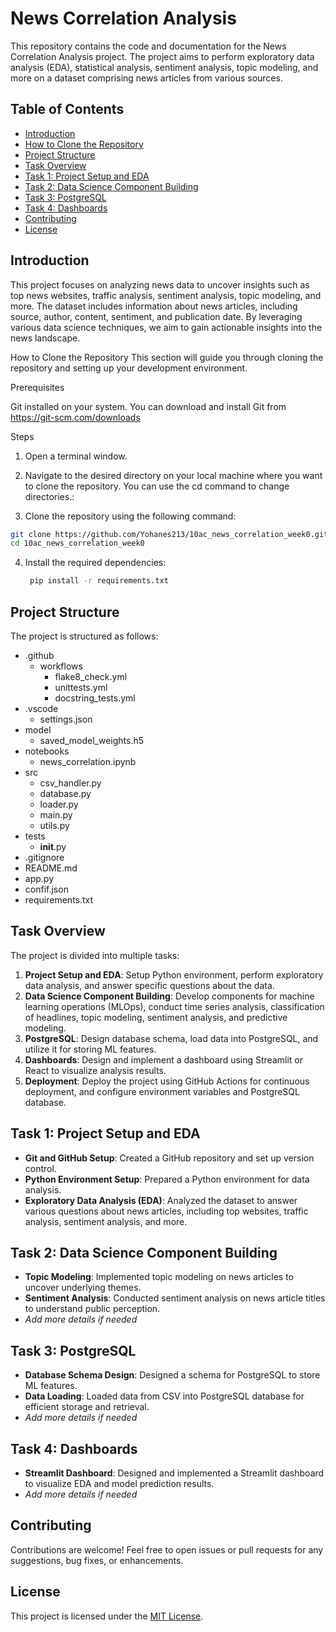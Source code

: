 # News Correlation Analysis
This repository contains the code and documentation for the News Correlation Analysis project. The project aims to perform exploratory data analysis (EDA), statistical analysis, sentiment analysis, topic modeling, and more on a dataset comprising news articles from various sources.

## Table of Contents

- [Introduction](#introduction)
- [How to Clone the Repository](#how-to-clone-the-repository)
- [Project Structure](#project-structure)
- [Task Overview](#task-overview)
- [Task 1: Project Setup and EDA](#task-1-project-setup-and-eda)
- [Task 2: Data Science Component Building](#task-2-data-science-component-building)
- [Task 3: PostgreSQL](#task-3-postgresql)
- [Task 4: Dashboards](#task-4-dashboards)
- [Contributing](#contributing)
- [License](#license)

## Introduction

This project focuses on analyzing news data to uncover insights such as top news websites, traffic analysis, sentiment analysis, topic modeling, and more. The dataset includes information about news articles, including source, author, content, sentiment, and publication date. By leveraging various data science techniques, we aim to gain actionable insights into the news landscape.

How to Clone the Repository
This section will guide you through cloning the repository and setting up your development environment.

Prerequisites

Git installed on your system. You can download and install Git from https://git-scm.com/downloads

Steps

1. Open a terminal window.

2. Navigate to the desired directory on your local machine where you want to clone the repository. You can use the cd command to change directories.:

3. Clone the repository using the following command:

``` Bash
git clone https://github.com/Yohanes213/10ac_news_correlation_week0.git
cd 10ac_news_correlation_week0
```
4. Install the required dependencies:
   ```bash
    pip install -r requirements.txt
    ```

## Project Structure

The project is structured as follows:

- .github
  - workflows
    - flake8_check.yml
    - unittests.yml
    - docstring_tests.yml
- .vscode
  - settings.json
- model
  - saved_model_weights.h5
- notebooks
  - news_correlation.ipynb
- src
  - csv_handler.py
  - database.py
  - loader.py
  - main.py
  - utils.py
- tests
  - __init__.py
- .gitignore
- README.md
- app.py
- confif.json
- requirements.txt
  

## Task Overview

The project is divided into multiple tasks:

1. **Project Setup and EDA**: Setup Python environment, perform exploratory data analysis, and answer specific questions about the data.
2. **Data Science Component Building**: Develop components for machine learning operations (MLOps), conduct time series analysis, classification of headlines, topic modeling, sentiment analysis, and predictive modeling.
3. **PostgreSQL**: Design database schema, load data into PostgreSQL, and utilize it for storing ML features.
4. **Dashboards**: Design and implement a dashboard using Streamlit or React to visualize analysis results.
5. **Deployment**: Deploy the project using GitHub Actions for continuous deployment, and configure environment variables and PostgreSQL database.

## Task 1: Project Setup and EDA

- **Git and GitHub Setup**: Created a GitHub repository and set up version control.
- **Python Environment Setup**: Prepared a Python environment for data analysis.
- **Exploratory Data Analysis (EDA)**: Analyzed the dataset to answer various questions about news articles, including top websites, traffic analysis, sentiment analysis, and more.

## Task 2: Data Science Component Building

- **Topic Modeling**: Implemented topic modeling on news articles to uncover underlying themes.
- **Sentiment Analysis**: Conducted sentiment analysis on news article titles to understand public perception.
- *Add more details if needed*

## Task 3: PostgreSQL

- **Database Schema Design**: Designed a schema for PostgreSQL to store ML features.
- **Data Loading**: Loaded data from CSV into PostgreSQL database for efficient storage and retrieval.
- *Add more details if needed*

## Task 4: Dashboards

- **Streamlit Dashboard**: Designed and implemented a Streamlit dashboard to visualize EDA and model prediction results.
- *Add more details if needed*

## Contributing

Contributions are welcome! Feel free to open issues or pull requests for any suggestions, bug fixes, or enhancements.

## License

This project is licensed under the [MIT License](LICENSE).
